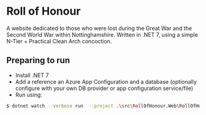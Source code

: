 # Roll of Honour

A website dedicated to those who were lost during the Great War and the Second World War within Nottinghamshire. Written in .NET 7, using a simple N-Tier + Practical Clean Arch concoction.

## Preparing to run

- Install .NET 7
- Add a reference an Azure App Configuration and a database (optionally configure with your own DB provider or app configuration service/file)
- Run using:
```bash
$ dotnet watch --verbose run  --project .\src\RollOfHonour.Web\RollOfHonour.Web.csproj
```